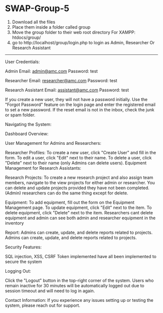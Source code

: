 # SWAP-Group-5

  1. Download all the files
  2. Place them inside a folder called group
  3. Move the group folder to their web root directory For XAMPP: htdocs/group/
  4. go to http://localhost/group/login.php to login as Admin, Researcher Or Research Assistant
     
---

User Credentials:

Admin
Email: admin@amc.com
Password: test

Researcher
Email: researcher@amc.com
Password: test

Research Assistant
Email: assistant@amc.com
Password: test

If you create a new user, they will not have a password initially. Use the "Forgot Password" feature on the login page and enter the registered email to set a new password. If the reset email is not in the inbox, check the junk or spam folder.

Navigating the System:

Dashboard Overview:


User Management for Admins and Researchers:

Researcher Profiles:
To create a new user, click "Create User" and fill in the form.
To edit a user, click "Edit" next to their name.
To delete a user, click "Delete" next to their name (only Admins can delete users).
Equipment Management for Research Assistants:

Research Projects:
To create a new research project and also assign team members, navigate to the view projects for either admin or researcher. You can delete and update projects provided they have not been
completed. (Admin)
researchers can do the same thing except for delete.

Equipment:
To add equipment, fill out the form on the Equipment Management page.
To update equipment, click "Edit" next to the item.
To delete equipment, click "Delete" next to the item.
Researchers cant delete equipment and admin can see both admin and researcher equipment in the inventory

Report:
Admins can create, update, and delete reports related to projects.
Admins can create, update, and delete reports related to projects.

Security Features:

SQL injection, XSS, CSRF Token implemented have all been implemented to secure the system

Logging Out:

Click the "Logout" button in the top-right corner of the system.
Users who remain inactive for 30 minutes will be automatically logged out due to session timeout and will need to log in again.

Contact Information:
If you experience any issues setting up or testing the system, please reach out for support.
